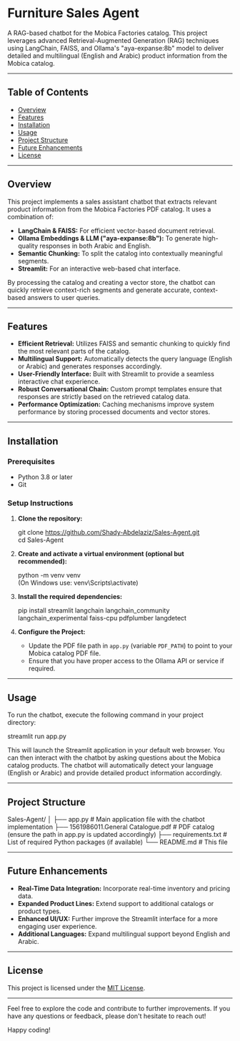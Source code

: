 # Furniture Sales Agent

A RAG-based chatbot for the Mobica Factories catalog. This project leverages advanced Retrieval-Augmented Generation (RAG) techniques using LangChain, FAISS, and Ollama's "aya-expanse:8b" model to deliver detailed and multilingual (English and Arabic) product information from the Mobica catalog.

---

## Table of Contents

- [Overview](#overview)
- [Features](#features)
- [Installation](#installation)
- [Usage](#usage)
- [Project Structure](#project-structure)
- [Future Enhancements](#future-enhancements)
- [License](#license)

---

## Overview

This project implements a sales assistant chatbot that extracts relevant product information from the Mobica Factories PDF catalog. It uses a combination of:

- **LangChain & FAISS:** For efficient vector-based document retrieval.
- **Ollama Embeddings & LLM ("aya-expanse:8b"):** To generate high-quality responses in both Arabic and English.
- **Semantic Chunking:** To split the catalog into contextually meaningful segments.
- **Streamlit:** For an interactive web-based chat interface.

By processing the catalog and creating a vector store, the chatbot can quickly retrieve context-rich segments and generate accurate, context-based answers to user queries.

---

## Features

- **Efficient Retrieval:** Utilizes FAISS and semantic chunking to quickly find the most relevant parts of the catalog.
- **Multilingual Support:** Automatically detects the query language (English or Arabic) and generates responses accordingly.
- **User-Friendly Interface:** Built with Streamlit to provide a seamless interactive chat experience.
- **Robust Conversational Chain:** Custom prompt templates ensure that responses are strictly based on the retrieved catalog data.
- **Performance Optimization:** Caching mechanisms improve system performance by storing processed documents and vector stores.

---

## Installation

### Prerequisites

- Python 3.8 or later
- Git

### Setup Instructions

1. **Clone the repository:**

   git clone https://github.com/Shady-Abdelaziz/Sales-Agent.git  
   cd Sales-Agent

2. **Create and activate a virtual environment (optional but recommended):**

   python -m venv venv  
   (On Windows use: venv\Scripts\activate)

3. **Install the required dependencies:**

   pip install streamlit langchain langchain_community langchain_experimental faiss-cpu pdfplumber langdetect

4. **Configure the Project:**

   - Update the PDF file path in `app.py` (variable `PDF_PATH`) to point to your Mobica catalog PDF file.
   - Ensure that you have proper access to the Ollama API or service if required.

---

## Usage

To run the chatbot, execute the following command in your project directory:

streamlit run app.py

This will launch the Streamlit application in your default web browser. You can then interact with the chatbot by asking questions about the Mobica catalog products. The chatbot will automatically detect your language (English or Arabic) and provide detailed product information accordingly.

---

## Project Structure

Sales-Agent/ │ ├── app.py # Main application file with the chatbot implementation ├── 1561986011.General Catalogue.pdf # PDF catalog (ensure the path in app.py is updated accordingly) ├── requirements.txt # List of required Python packages (if available) └── README.md # This file



---

## Future Enhancements

- **Real-Time Data Integration:** Incorporate real-time inventory and pricing data.
- **Expanded Product Lines:** Extend support to additional catalogs or product types.
- **Enhanced UI/UX:** Further improve the Streamlit interface for a more engaging user experience.
- **Additional Languages:** Expand multilingual support beyond English and Arabic.

---

## License

This project is licensed under the [MIT License](LICENSE).

---

Feel free to explore the code and contribute to further improvements. If you have any questions or feedback, please don't hesitate to reach out!

Happy coding!

